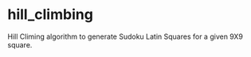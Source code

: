 hill_climbing
=============

Hill Climing algorithm to generate Sudoku Latin Squares for a given 9X9 square. 
